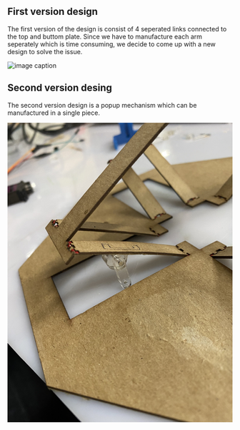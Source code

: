 ## First version design
The first version of the design is consist of 4 seperated links connected to the top and buttom plate. Since we have to manufacture each arm seperately which is time consuming, we decide to come up with a new design to solve the issue.

![image caption](https://github.com/schen304joseph/team3.github.io/blob/1f2b7e6b5d69d39992965443c715b49835bdb6d4/CAD%20model/Flodable.JPG)

## Second version desing
The second version design is a popup mechanism which can  be manufactured in a single piece.

![image caption](Gallery/IMG_5458.jpg)






